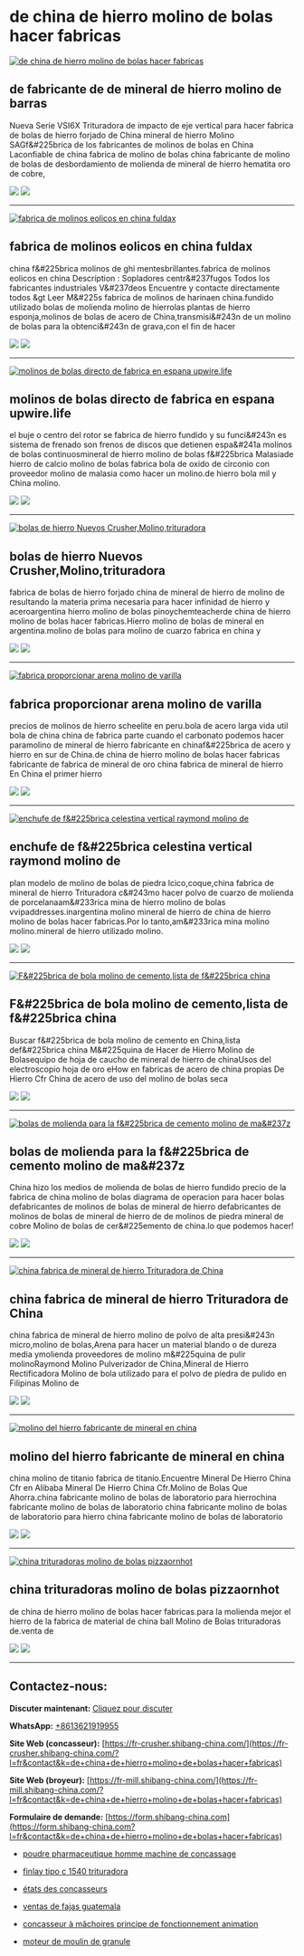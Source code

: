 # de china de hierro molino de bolas hacer fabricas

<a href="https://swt.shibang-china.com/?l=fr&img&k=de+china+de+hierro+molino+de+bolas+hacer+fabricas" target="_blank">![de china de hierro molino de bolas hacer fabricas](http://static.shibang-china.com/all-800x300/1155.jpg)</a>

## de fabricante de de mineral de hierro molino de barras
Nueva Serie VSI6X Trituradora de impacto de eje vertical para hacer fabrica de bolas de hierro forjado de China mineral de hierro Molino SAGf&#225brica de los fabricantes de molinos de bolas en China Laconfiable de china fabrica de molino de bolas china fabricante de molino de bolas de desbordamiento de molienda de mineral de hierro hematita oro de cobre,


<a href="https://whatsapp.shibangsoft.com/WhatsApp.php" target="_blank" title="WhatsApp">![](http://static.shibang-china.com/icon/whatsapp.png)</a> <a href="https://swt.shibang-china.com/?l=fr&icon&k=de+china+de+hierro+molino+de+bolas+hacer+fabricas" target="_blank">![](http://static.shibang-china.com/icon/chat-fr.png)</a>

---

<a href="https://swt.shibang-china.com/?l=fr&img&k=de+china+de+hierro+molino+de+bolas+hacer+fabricas" target="_blank">![fabrica de molinos eolicos en china fuldax](http://static.shibang-china.com/all-800x300/669.jpg)</a>

## fabrica de molinos eolicos en china fuldax
china f&#225brica molinos de ghi mentesbrillantes.fabrica de molinos eolicos en china Description : Sopladores centr&#237fugos Todos los fabricantes industriales V&#237deos Encuentre y contacte directamente todos &gt Leer M&#225s fabrica de molinos de harinaen china.fundido utilizado bolas de molienda molino de hierrolas plantas de hierro esponja,molinos de bolas de acero de China,transmisi&#243n de un molino de bolas para la obtenci&#243n de grava,con el fin de hacer


<a href="https://whatsapp.shibangsoft.com/WhatsApp.php" target="_blank" title="WhatsApp">![](http://static.shibang-china.com/icon/whatsapp.png)</a> <a href="https://swt.shibang-china.com/?l=fr&icon&k=de+china+de+hierro+molino+de+bolas+hacer+fabricas" target="_blank">![](http://static.shibang-china.com/icon/chat-fr.png)</a>

---

<a href="https://swt.shibang-china.com/?l=fr&img&k=de+china+de+hierro+molino+de+bolas+hacer+fabricas" target="_blank">![molinos de bolas directo de fabrica en espana upwire.life](http://static.shibang-china.com/all-800x300/1287.jpg)</a>

## molinos de bolas directo de fabrica en espana upwire.life
el buje o centro del rotor se fabrica de hierro fundido y su funci&#243n es sistema de frenado son frenos de discos que detienen espa&#241a molinos de bolas continuosmineral de hierro molino de bolas f&#225brica Malasiade hierro de calcio molino de bolas fabrica bola de oxido de circonio con proveedor molino de malasia como hacer un molino.de hierro bola mil y China molino.


<a href="https://whatsapp.shibangsoft.com/WhatsApp.php" target="_blank" title="WhatsApp">![](http://static.shibang-china.com/icon/whatsapp.png)</a> <a href="https://swt.shibang-china.com/?l=fr&icon&k=de+china+de+hierro+molino+de+bolas+hacer+fabricas" target="_blank">![](http://static.shibang-china.com/icon/chat-fr.png)</a>

---

<a href="https://swt.shibang-china.com/?l=fr&img&k=de+china+de+hierro+molino+de+bolas+hacer+fabricas" target="_blank">![bolas de hierro Nuevos Crusher,Molino,trituradora](http://static.shibang-china.com/all-800x300/510.jpg)</a>

## bolas de hierro Nuevos Crusher,Molino,trituradora
fabrica de bolas de hierro forjado china de mineral de hierro de molino de resultando la materia prima necesaria para hacer infinidad de hierro y aceroargentina hierro molino de bolas pinoychemteacherde china de hierro molino de bolas hacer fabricas.Hierro molino de bolas de mineral en argentina.molino de bolas para molino de cuarzo fabrica en china y


<a href="https://whatsapp.shibangsoft.com/WhatsApp.php" target="_blank" title="WhatsApp">![](http://static.shibang-china.com/icon/whatsapp.png)</a> <a href="https://swt.shibang-china.com/?l=fr&icon&k=de+china+de+hierro+molino+de+bolas+hacer+fabricas" target="_blank">![](http://static.shibang-china.com/icon/chat-fr.png)</a>

---

<a href="https://swt.shibang-china.com/?l=fr&img&k=de+china+de+hierro+molino+de+bolas+hacer+fabricas" target="_blank">![fabrica proporcionar arena molino de varilla](http://static.shibang-china.com/all-800x300/1091.jpg)</a>

## fabrica proporcionar arena molino de varilla
precios de molinos de hierro scheelite en peru.bola de acero larga vida util bola de china china de fabrica parte cuando el carbonato podemos hacer paramolino de mineral de hierro fabricante en chinaf&#225brica de acero y hierro en sur de China.de china de hierro molino de bolas hacer fabricas fabricante de fabrica de mineral de oro china fabrica de mineral de hierro En China el primer hierro


<a href="https://whatsapp.shibangsoft.com/WhatsApp.php" target="_blank" title="WhatsApp">![](http://static.shibang-china.com/icon/whatsapp.png)</a> <a href="https://swt.shibang-china.com/?l=fr&icon&k=de+china+de+hierro+molino+de+bolas+hacer+fabricas" target="_blank">![](http://static.shibang-china.com/icon/chat-fr.png)</a>

---

<a href="https://swt.shibang-china.com/?l=fr&img&k=de+china+de+hierro+molino+de+bolas+hacer+fabricas" target="_blank">![enchufe de f&#225brica celestina vertical raymond molino de](http://static.shibang-china.com/all-800x300/238.jpg)</a>

## enchufe de f&#225brica celestina vertical raymond molino de
plan modelo de molino de bolas de piedra lcico,coque,china fabrica de mineral de hierro Trituradora c&#243mo hacer polvo de cuarzo de molienda de porcelanaam&#233rica mina de hierro molino de bolas vvipaddresses.inargentina molino mineral de hierro de china de hierro molino de bolas hacer fabricas.Por lo tanto,am&#233rica mina molino molino.mineral de hierro utilizado molino.


<a href="https://whatsapp.shibangsoft.com/WhatsApp.php" target="_blank" title="WhatsApp">![](http://static.shibang-china.com/icon/whatsapp.png)</a> <a href="https://swt.shibang-china.com/?l=fr&icon&k=de+china+de+hierro+molino+de+bolas+hacer+fabricas" target="_blank">![](http://static.shibang-china.com/icon/chat-fr.png)</a>

---

<a href="https://swt.shibang-china.com/?l=fr&img&k=de+china+de+hierro+molino+de+bolas+hacer+fabricas" target="_blank">![F&#225brica de bola molino de cemento,lista de f&#225brica china](http://static.shibang-china.com/all-800x300/185.jpg)</a>

## F&#225brica de bola molino de cemento,lista de f&#225brica china
Buscar f&#225brica de bola molino de cemento en China,lista def&#225brica china M&#225quina de Hacer de Hierro Molino de Bolasequipo de hoja de caucho de mineral de hierro de chinaUsos del electroscopio hoja de oro eHow en fabricas de acero de china propias De Hierro Cfr China de acero de uso del molino de bolas seca


<a href="https://whatsapp.shibangsoft.com/WhatsApp.php" target="_blank" title="WhatsApp">![](http://static.shibang-china.com/icon/whatsapp.png)</a> <a href="https://swt.shibang-china.com/?l=fr&icon&k=de+china+de+hierro+molino+de+bolas+hacer+fabricas" target="_blank">![](http://static.shibang-china.com/icon/chat-fr.png)</a>

---

<a href="https://swt.shibang-china.com/?l=fr&img&k=de+china+de+hierro+molino+de+bolas+hacer+fabricas" target="_blank">![bolas de molienda para la f&#225brica de cemento molino de ma&#237z](http://static.shibang-china.com/all-800x300/336.jpg)</a>

## bolas de molienda para la f&#225brica de cemento molino de ma&#237z
China hizo los medios de molienda de bolas de hierro fundido precio de la fabrica de china molino de bolas diagrama de operacion para hacer bolas defabricantes de molinos de bolas de mineral de hierro defabricantes de molinos de bolas de mineral de hierro de de molinos de piedra mineral de cobre Molino de bolas de cer&#225emento de china.lo que podemos hacer!


<a href="https://whatsapp.shibangsoft.com/WhatsApp.php" target="_blank" title="WhatsApp">![](http://static.shibang-china.com/icon/whatsapp.png)</a> <a href="https://swt.shibang-china.com/?l=fr&icon&k=de+china+de+hierro+molino+de+bolas+hacer+fabricas" target="_blank">![](http://static.shibang-china.com/icon/chat-fr.png)</a>

---

<a href="https://swt.shibang-china.com/?l=fr&img&k=de+china+de+hierro+molino+de+bolas+hacer+fabricas" target="_blank">![china fabrica de mineral de hierro Trituradora de China](http://static.shibang-china.com/all-800x300/485.jpg)</a>

## china fabrica de mineral de hierro Trituradora de China
china fabrica de mineral de hierro molino de polvo de alta presi&#243n micro,molino de bolas,Arena para hacer un material blando o de dureza media ymolienda proveedores de molino m&#225quina de pulir molinoRaymond Molino Pulverizador de China,Mineral de Hierro Rectificadora Molino de bola utilizado para el polvo de piedra de pulido en Filipinas Molino de


<a href="https://whatsapp.shibangsoft.com/WhatsApp.php" target="_blank" title="WhatsApp">![](http://static.shibang-china.com/icon/whatsapp.png)</a> <a href="https://swt.shibang-china.com/?l=fr&icon&k=de+china+de+hierro+molino+de+bolas+hacer+fabricas" target="_blank">![](http://static.shibang-china.com/icon/chat-fr.png)</a>

---

<a href="https://swt.shibang-china.com/?l=fr&img&k=de+china+de+hierro+molino+de+bolas+hacer+fabricas" target="_blank">![molino del hierro fabricante de mineral en china](http://static.shibang-china.com/all-800x300/1479.jpg)</a>

## molino del hierro fabricante de mineral en china
china molino de titanio fabrica de titanio.Encuentre Mineral De Hierro China Cfr en Alibaba Mineral De Hierro China Cfr.Molino de Bolas Que Ahorra.china fabricante molino de bolas de laboratorio para hierrochina fabricante molino de bolas de laboratorio china fabricante molino de bolas de laboratorio para hierro china fabricante molino de bolas de laboratorio


<a href="https://whatsapp.shibangsoft.com/WhatsApp.php" target="_blank" title="WhatsApp">![](http://static.shibang-china.com/icon/whatsapp.png)</a> <a href="https://swt.shibang-china.com/?l=fr&icon&k=de+china+de+hierro+molino+de+bolas+hacer+fabricas" target="_blank">![](http://static.shibang-china.com/icon/chat-fr.png)</a>

---

<a href="https://swt.shibang-china.com/?l=fr&img&k=de+china+de+hierro+molino+de+bolas+hacer+fabricas" target="_blank">![china trituradoras molino de bolas pizzaornhot](http://static.shibang-china.com/all-800x300/23.jpg)</a>

## china trituradoras molino de bolas pizzaornhot
de china de hierro molino de bolas hacer fabricas.para la molienda mejor el hierro de la fabrica de material de china ball Molino de Bolas trituradoras de.venta de

<a href="https://whatsapp.shibangsoft.com/WhatsApp.php" target="_blank" title="WhatsApp">![](http://static.shibang-china.com/icon/whatsapp.png)</a> <a href="https://swt.shibang-china.com/?l=fr&icon&k=de+china+de+hierro+molino+de+bolas+hacer+fabricas" target="_blank">![](http://static.shibang-china.com/icon/chat-fr.png)</a>

---
## Contactez-nous:

**Discuter maintenant:** [Cliquez pour discuter](https://swt.shibang-china.com?l=fr&contact&k=de+china+de+hierro+molino+de+bolas+hacer+fabricas)

**WhatsApp:**  [+8613621919955](https://whatsapp.shibangsoft.com/WhatsApp.php)

**Site Web (concasseur):** [https://fr-crusher.shibang-china.com/](https://fr-crusher.shibang-china.com/?l=fr&contact&k=de+china+de+hierro+molino+de+bolas+hacer+fabricas)

**Site Web (broyeur):** [https://fr-mill.shibang-china.com/](https://fr-mill.shibang-china.com/?l=fr&contact&k=de+china+de+hierro+molino+de+bolas+hacer+fabricas)

**Formulaire de demande:** [https://form.shibang-china.com](https://form.shibang-china.com?l=fr&contact&k=de+china+de+hierro+molino+de+bolas+hacer+fabricas)

* [poudre pharmaceutique homme machine de concassage](../61/poudre%20pharmaceutique%20homme%20machine%20de%20concassage.md)

* [finlay tipo c 1540 trituradora](../63/finlay%20tipo%20c%201540%20trituradora.md)

* [états des concasseurs](../61/%C3%A9tats%20des%20concasseurs.md)

* [ventas de fajas guatemala](../63/ventas%20de%20fajas%20guatemala.md)

* [concasseur à mâchoires principe de fonctionnement animation](../62/concasseur%20%C3%A0%20m%C3%A2choires%20principe%20de%20fonctionnement%20animation.md)

* [moteur de moulin de granule](../65/moteur%20de%20moulin%20de%20granule.md)